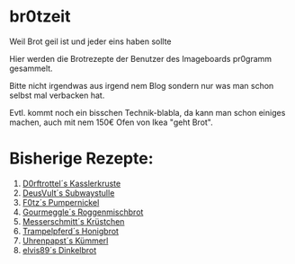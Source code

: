 # br0tzeit
Weil Brot geil ist und jeder eins haben sollte

Hier werden die Brotrezepte der Benutzer des Imageboards pr0gramm gesammelt.

Bitte nicht irgendwas aus irgend nem Blog sondern nur was man schon selbst mal verbacken hat.

Evtl. kommt noch ein bisschen Technik-blabla, da kann man schon einiges machen, auch mit nem 150€ Ofen von Ikea "geht Brot".

# Bisherige Rezepte:
1. [D0rftrottel´s Kasslerkruste](D0rftrottels_Kasslerkruste.md)
1. [DeusVult´s Subwaystulle](DeusVults_Subwaystulle.md)
1. [F0tz´s Pumpernickel](F0tz_Pumpernickel.md)
1. [Gourmeggle´s Roggenmischbrot](Gourmeggles_Roggenmischbrot.md)
1. [Messerschmitt´s Krüstchen](Messerschmitt´s_Krüstchen.md)
1. [Trampelpferd´s Honigbrot](Trampelpferd´s_Honigbrot.md)
1. [Uhrenpapst´s Kümmerl](Uhrenpapst´s_Kümmerl.md)
1. [elvis89´s Dinkelbrot](elvis89´s_Dinkelbrot.md)
